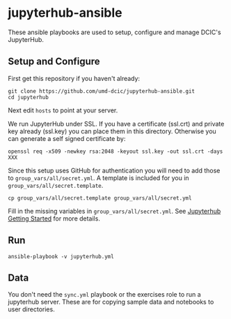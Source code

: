 # jupyterhub-ansible

These ansible playbooks are used to setup, configure and manage DCIC's
JupyterHub.

## Setup and Configure

First get this repository if you haven't already:

    git clone https://github.com/umd-dcic/jupyterhub-ansible.git
    cd jupyterhub

Next edit `hosts` to point at your server.

We run JupyterHub under SSL. If you have a certificate (ssl.crt)
and private key already (ssl.key) you can place them in this directory. 
Otherwise you can generate a self signed certificate by:

    openssl req -x509 -newkey rsa:2048 -keyout ssl.key -out ssl.crt -days XXX

Since this setup uses GitHub for authentication you will need to add those
to `group_vars/all/secret.yml`. A template is included for you in 
`group_vars/all/secret.template`.

    cp group_vars/all/secret.template group_vars/all/secret.yml

Fill in the missing variables in `group_vars/all/secret.yml`. See [Jupyterhub Getting Started](https://jupyterhub.readthedocs.org/en/latest/getting-started.html) for more details.

## Run

    ansible-playbook -v jupyterhub.yml

## Data

You don't need the `sync.yml` playbook or the exercises role to run a 
jupyterhub server. These are for copying sample data and notebooks to 
user directories.
